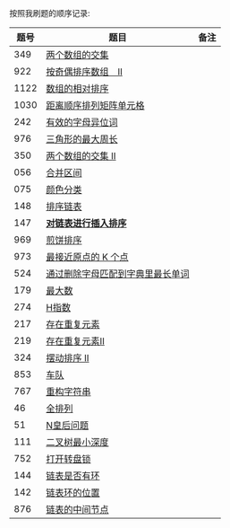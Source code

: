 按照我刷题的顺序记录:

|题号|题目|备注|
|---|---|---|
|349|[两个数组的交集](./349.go)||
|922|[按奇偶排序数组　II](./922.go)||
|1122|[数组的相对排序](./1122.go)||
|1030|[距离顺序排列矩阵单元格](./1030.go)||
|242|[有效的字母异位词](./242.go)||
|976|[三角形的最大周长](./976.go)||
|350|[两个数组的交集 II](./350.go)||
|056|[合并区间](./56.go)||
|075|[颜色分类](./75.go)||
|148|[排序链表](./148.go)||
|147|[**对链表进行插入排序**](./147.go)||
|969|[煎饼排序](./969.go)||
|973|[最接近原点的 K 个点](./973.go)||
|524|[通过删除字母匹配到字典里最长单词](./524.go)||
|179|[最大数](./179.go)||
|274|[H指数](./274.go)||
|217|[存在重复元素](./217.go)||
|219|[存在重复元素Ⅱ](./219.go)||
|324|[摆动排序 II](./324.go)||
|853|[车队](./853.go)||
|767|[重构字符串](./767.go)||
|46|[全排列](./46.go)||
|51|[N皇后问题](./51.go)||
|111|[二叉树最小深度](./111.go)||
|752|[打开转盘锁](./752.go)||
|144|[链表是否有环](./144.go)||
|142|[链表环的位置](./142.go)||
|876|[链表的中间节点](./876.go)||